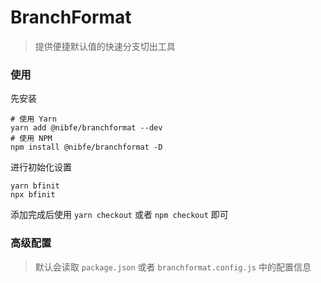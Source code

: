 # BranchFormat
> 提供便捷默认值的快速分支切出工具


### 使用

先安装
```shell
# 使用 Yarn
yarn add @nibfe/branchformat --dev
# 使用 NPM
npm install @nibfe/branchformat -D
```

进行初始化设置
```shell
yarn bfinit
npx bfinit
```

添加完成后使用 `yarn checkout` 或者 `npm checkout` 即可


### 高级配置
> 默认会读取 `package.json` 或者 `branchformat.config.js` 中的配置信息